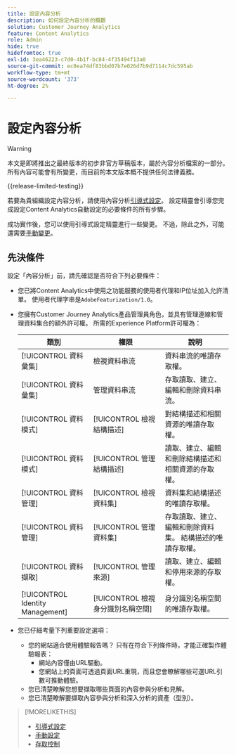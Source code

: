 ```yaml
---
title: 設定內容分析
description: 如何設定內容分析的概觀
solution: Customer Journey Analytics
feature: Content Analytics
role: Admin
hide: true
hidefromtoc: true
exl-id: 3ea46223-c7d0-4b1f-bc84-4f35494f13a0
source-git-commit: ec0ea74df83bbd07b7e026d7b9d7114c7dc595ab
workflow-type: tm+mt
source-wordcount: '373'
ht-degree: 2%

---
```


# 設定內容分析

>[!WARNING]
>
>本文是即將推出之最終版本的初步非官方草稿版本，屬於內容分析檔案的一部分。 所有內容可能會有所變更，而目前的本文版本概不提供任何法律義務。
>

{{release-limited-testing}}


若要為貴組織設定內容分析，請使用內容分析[引導式設定](guided.md)。 設定精靈會引導您完成設定Content Analytics自動設定的必要條件的所有步驟。

成功實作後，您可以使用引導式設定精靈進行一些變更。 不過，除此之外，可能還需要[手動變更](manual.md)。

## 先決條件

設定「內容分析」前，請先確認是否符合下列必要條件：

* 您已將Content Analytics中使用之功能服務的使用者代理和IP位址加入允許清單。 使用者代理字串是`AdobeFeaturization/1.0`。
* 您擁有Customer Journey Analytics產品管理員角色，並具有管理連線和管理資料集合的額外許可權。 所需的Experience Platform許可權為：

  | 類別 | 權限 | 說明 |
  |---|---|---|
  | [!UICONTROL 資料彙集] | 檢視資料串流 | 資料串流的唯讀存取權。 |
  | [!UICONTROL 資料彙集] | 管理資料串流 | 存取讀取、建立、編輯和刪除資料串流。 |
  | [!UICONTROL 資料模式] | [!UICONTROL 檢視結構描述] | 對結構描述和相關資源的唯讀存取權。 |
  | [!UICONTROL 資料模式] | [!UICONTROL 管理結構描述] | 讀取、建立、編輯和刪除結構描述和相關資源的存取權。 |
  | [!UICONTROL 資料管理] | [!UICONTROL 檢視資料集] | 資料集和結構描述的唯讀存取權。 |
  | [!UICONTROL 資料管理] | [!UICONTROL 管理資料集] | 存取讀取、建立、編輯和刪除資料集。 結構描述的唯讀存取權。 |
  | [!UICONTROL 資料擷取] | [!UICONTROL 管理來源] | 讀取、建立、編輯和停用來源的存取權。 |
  | [!UICONTROL Identity Management] | [!UICONTROL 檢視身分識別名稱空間] | 身分識別名稱空間的唯讀存取權。 |

* 您已仔細考量下列重要設定選項：

   * 您的網站適合使用體驗報告嗎？ 只有在符合下列條件時，才能正確製作體驗報表：
      * 網站內容僅由URL驅動。
      * 您網站上的頁面可透過頁面URL重現，而且您會瞭解哪些可選URL引數可推動體驗。
   * 您已清楚瞭解您想要擷取哪些頁面的內容參與分析和見解。
   * 您已清楚瞭解要擷取內容參與分析和深入分析的資產（型別）。


>
>[!MORELIKETHIS]
>
>* [引導式設定](guided.md)
>* [手動設定](manual.md)
>* [存取控制](/help/technotes/access-control.md)
>


